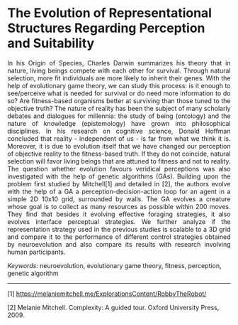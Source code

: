 # The Evolution of Representational Structures Regarding Perception and Suitability

<p align="justify">
In his Origin of Species, Charles Darwin summarizes his theory that in nature, living beings compete with each other for survival. Through natural selection, more fit individuals are more likely to inherit their genes. With the help of evolutionary game theory, we can study this process: is it enough to see/perceive what is needed
for survival or do need more information to do so? Are fitness-based organisms better at surviving than those tuned to the objective truth? The nature of reality
has been the subject of many scholarly debates and dialogues for millennia: the study of being (ontology) and the nature of knowledge (epistemology) have grown
into philosophical disciplines. In his research on cognitive science, Donald Hoffman concluded that reality - independent of us - is far from what we think it is. Moreover, it is due to evolution itself that we have changed our perception of objective reality to the fitness-based truth. If they do not coincide, natural selection will favor living beings that are attuned to fitness and not to reality. The question whether evolution favours veridical perceptions was also investigated with the help of genetic algorithms (GAs). Building upon the problem first studied by Mitchell[1] and detailed in [2], the authors evolve with the help of a GA a perception-decision-action loop for an agent in a simple 2D 10x10 grid, surrounded by walls. The GA evolves a creature whose goal is to collect as many resources as possible within
200 moves. They find that besides it evolving effective foraging strategies, it also evolves interface perceptual strategies. We further analyze if the representation strategy used in the previous studies is scalable to a 3D grid and compare it to the performance of different control strategies obtained by neuroevolution and also compare its results with research involving human participants.
</p>

*Keywords*: neuroevolution, evolutionary game theory, fitness, perception, genetic algorithm

---
[1] https://melaniemitchell.me/ExplorationsContent/RobbyTheRobot/

[2] Melanie Mitchell. Complexity: A guided tour. Oxford University Press, 2009.
